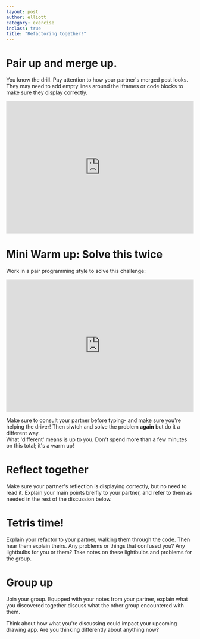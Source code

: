 ```yaml
---
layout: post
author: elliott
category: exercise
inclass: true
title: "Refactoring together!"
---
```


# Pair up and merge up.

You know the drill.  Pay attention to how your partner's merged post looks.  They may need to add empty lines around the iframes or code blocks to make sure they display correctly.

<iframe src="https://trinket.io/embed/python/58d9ff2b43" width="100%" height="356" frameborder="0" marginwidth="0" marginheight="0" allowfullscreen></iframe>


# Mini Warm up: Solve this twice

Work in a pair programming style to solve this challenge:

<iframe src="https://trinket.io/embed/python/2d1fdb4305" width="100%" height="356" frameborder="0" marginwidth="0" marginheight="0" allowfullscreen></iframe>

Make sure to consult your partner before typing- and make sure you're helping the driver!  Then siwtch and solve the problem **again** but do it a different way.  
What 'different' means is up to you.  Don't spend more than a few minutes on this total; it's a warm up!

# Reflect together

Make sure your partner's reflection is displaying correctly, but no need to read it. Explain your main points breifly to your partner, and refer to them as needed in the rest of the discussion below.

# Tetris time!

Explain your refactor to your partner, walking them through the code.  Then hear them explain theirs.  Any problems or things that confused you?  Any lightbulbs for you or them? Take notes on these lightbulbs and problems for the group.

# Group up

Join your group.  Equpped with your notes from your partner, explain what you discovered together discuss what the other group encountered with them.

Think about how what you're discussing could impact your upcoming drawing app.  Are you thinking differently about anything now?